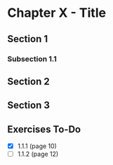 # Chapter X - Title

## Section 1

### Subsection 1.1

## Section 2

## Section 3

## Exercises To-Do

- [x] 1.1.1 (page 10)
- [ ] 1.1.2 (page 12)